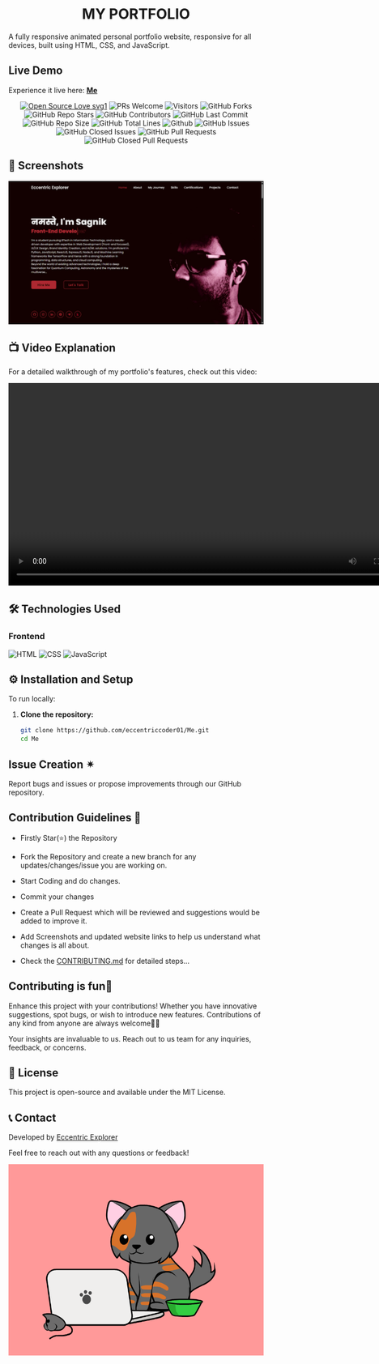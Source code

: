 # <div align="center">MY PORTFOLIO</div>

A fully responsive animated personal portfolio website, responsive for all devices, built using HTML, CSS, and JavaScript.

## Live Demo

Experience it live here: [**Me**](https://eccentriccoder01.github.io/Me)

 <div align="center">
 <p>

[![Open Source Love svg1](https://badges.frapsoft.com/os/v1/open-source.svg?v=103)](https://github.com/ellerbrock/open-source-badges/)
![PRs Welcome](https://img.shields.io/badge/PRs-Welcome-brightgreen.svg?style=flat)
![Visitors](https://api.visitorbadge.io/api/Visitors?path=eccentriccoder01%2FMe%20&countColor=%23263759&style=flat)
![GitHub Forks](https://img.shields.io/github/forks/eccentriccoder01/Me)
![GitHub Repo Stars](https://img.shields.io/github/stars/eccentriccoder01/Me)
![GitHub Contributors](https://img.shields.io/github/contributors/eccentriccoder01/Me)
![GitHub Last Commit](https://img.shields.io/github/last-commit/eccentriccoder01/Me)
![GitHub Repo Size](https://img.shields.io/github/repo-size/eccentriccoder01/Me)
![GitHub Total Lines](https://sloc.xyz/github/eccentriccoder01/Me)
![Github](https://img.shields.io/github/license/eccentriccoder01/Me)
![GitHub Issues](https://img.shields.io/github/issues/eccentriccoder01/Me)
![GitHub Closed Issues](https://img.shields.io/github/issues-closed-raw/eccentriccoder01/Me)
![GitHub Pull Requests](https://img.shields.io/github/issues-pr/eccentriccoder01/Me)
![GitHub Closed Pull Requests](https://img.shields.io/github/issues-pr-closed/eccentriccoder01/Me)
 </p>
 </div>

## 📸 Screenshots

<div align="center"><img src="Home.png"/></div>

## 📺 Video Explanation

For a detailed walkthrough of my portfolio's features, check out this video:

<video src="Full%20Walkthrough.mp4" controls width="800"></video>

## 🛠️ Technologies Used

### Frontend
![HTML](https://img.shields.io/badge/<>_HTML-F22F46?style=for-the-badge&logoColor=white)
![CSS](https://img.shields.io/badge/CSS-38B2AC?style=for-the-badge&logo=css&logoColor=white)
![JavaScript](https://img.shields.io/badge/JavaScript-339933?style=for-the-badge&logo=javascript&logoColor=white)

## ⚙️ Installation and Setup

To run locally:

1. **Clone the repository:**
   ```bash
   git clone https://github.com/eccentriccoder01/Me.git
   cd Me
   ```

## Issue Creation ✴
Report bugs and  issues or propose improvements through our GitHub repository.

## Contribution Guidelines 📑

- Firstly Star(⭐) the Repository
- Fork the Repository and create a new branch for any updates/changes/issue you are working on.
- Start Coding and do changes.
- Commit your changes
- Create a Pull Request which will be reviewed and suggestions would be added to improve it.
- Add Screenshots and updated website links to help us understand what changes is all about.

- Check the [CONTRIBUTING.md](CONTRIBUTING.md) for detailed steps...

    
## Contributing is fun🧡

Enhance this project with your contributions! Whether you have innovative suggestions, spot bugs, or wish to introduce new features.
Contributions of any kind from anyone are always welcome🌟❕

Your insights are invaluable to us. Reach out to us team for any inquiries, feedback, or concerns.

## 📄 License

This project is open-source and available under the MIT License.

## 📞 Contact

Developed by [Eccentric Explorer](https://eccentriccoder01.github.io/Me)

Feel free to reach out with any questions or feedback\!

![Cat](https://github.com/XevenTech/xeventech/blob/main/cat.gif?raw=true "Thank You")
